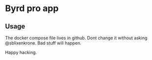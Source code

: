 # Byrd pro app

## Usage

The docker compose file lives in github. Dont change it without asking @sblixenkrone.
Bad stuff will happen.

Happy hacking.
